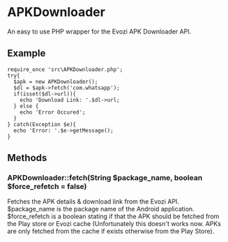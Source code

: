 # APKDownloader
An easy to use PHP wrapper for the Evozi APK Downloader API.

## Example

````
require_once 'src\APKDownloader.php';
try{
  $apk = new APKDownloader();
  $dl = $apk->fetch('com.whatsapp');
  if(isset($dl->url)){
    echo 'Download Link: '.$dl->url;
  } else {
    echo 'Error Occured';
  }
} catch(Exception $e){
  echo 'Error: '.$e->getMessage();
}
````

## Methods

### APKDownloader::fetch(String $package_name, boolean $force_refetch = false)

Fetches the APK details & download link from the Evozi API.
$package_name is the package name of the Android application.
$force_refetch is a boolean stating if that the APK should be fetched from the Play store or Evozi cache (Unfortunately this doesn't works now. APKs are only fetched from the cache if exists otherwise from the Play Store).
